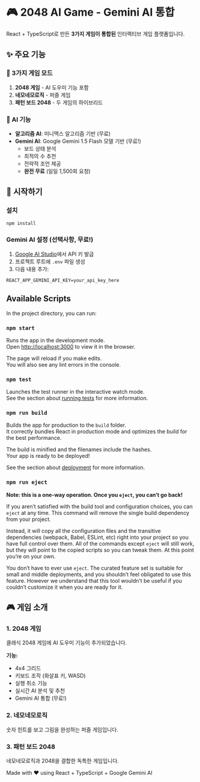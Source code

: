 # 🎮 2048 AI Game - Gemini AI 통합

React + TypeScript로 만든 **3가지 게임이 통합된** 인터랙티브 게임 플랫폼입니다.

## ✨ 주요 기능

### 🎯 3가지 게임 모드

1. **2048 게임** - AI 도우미 기능 포함
2. **네모네모로직** - 퍼즐 게임
3. **패턴 보드 2048** - 두 게임의 하이브리드

### 🤖 AI 기능

- **알고리즘 AI**: 미니맥스 알고리즘 기반 (무료)
- **Gemini AI**: Google Gemini 1.5 Flash 모델 기반 (무료!)
  - 보드 상태 분석
  - 최적의 수 추천
  - 전략적 조언 제공
  - **완전 무료** (일일 1,500회 요청)

## 🚀 시작하기

### 설치

```bash
npm install
```

### Gemini AI 설정 (선택사항, 무료!)

1. [Google AI Studio](https://aistudio.google.com/app/apikey)에서 API 키 발급
2. 프로젝트 루트에 `.env` 파일 생성
3. 다음 내용 추가:

```env
REACT_APP_GEMINI_API_KEY=your_api_key_here
```

## Available Scripts

In the project directory, you can run:

### `npm start`

Runs the app in the development mode.\
Open [http://localhost:3000](http://localhost:3000) to view it in the browser.

The page will reload if you make edits.\
You will also see any lint errors in the console.

### `npm test`

Launches the test runner in the interactive watch mode.\
See the section about [running tests](https://facebook.github.io/create-react-app/docs/running-tests) for more information.

### `npm run build`

Builds the app for production to the `build` folder.\
It correctly bundles React in production mode and optimizes the build for the best performance.

The build is minified and the filenames include the hashes.\
Your app is ready to be deployed!

See the section about [deployment](https://facebook.github.io/create-react-app/docs/deployment) for more information.

### `npm run eject`

**Note: this is a one-way operation. Once you `eject`, you can’t go back!**

If you aren’t satisfied with the build tool and configuration choices, you can `eject` at any time. This command will remove the single build dependency from your project.

Instead, it will copy all the configuration files and the transitive dependencies (webpack, Babel, ESLint, etc) right into your project so you have full control over them. All of the commands except `eject` will still work, but they will point to the copied scripts so you can tweak them. At this point you’re on your own.

You don’t have to ever use `eject`. The curated feature set is suitable for small and middle deployments, and you shouldn’t feel obligated to use this feature. However we understand that this tool wouldn’t be useful if you couldn’t customize it when you are ready for it.

## 🎮 게임 소개

### 1. 2048 게임

클래식 2048 게임에 AI 도우미 기능이 추가되었습니다.

**기능:**

- 4x4 그리드
- 키보드 조작 (화살표 키, WASD)
- 실행 취소 기능
- 실시간 AI 분석 및 추천
- Gemini AI 통합 (무료!)

### 2. 네모네모로직

숫자 힌트를 보고 그림을 완성하는 퍼즐 게임입니다.

### 3. 패턴 보드 2048

네모네모로직과 2048을 결합한 독특한 게임입니다.

Made with ❤️ using React + TypeScript + Google Gemini AI
